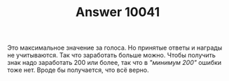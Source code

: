﻿---
title: "Answer 10041"
se.owner.user_id: 178988
se.owner.display_name: "Qwertiy"
se.owner.link: "https://ru.meta.stackoverflow.com/users/178988/qwertiy"
se.answer_id: 10041
se.question_id: 10040
se.post_type: answer
se.score: 7
se.is_accepted: True
---
<p>Это максимальное значение за голоса. Но принятые ответы и награды не учитываются. Так что заработать больше можно. Чтобы получить знак надо заработать 200 или более, так что в <em>"минимум 200"</em> ошибки тоже нет. Вроде бы получается, что всё верно.</p>
